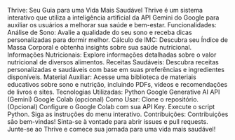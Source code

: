 Thrive: Seu Guia para uma Vida Mais Saudável
Thrive é um sistema interativo que utiliza a inteligência artificial da API Gemini do Google para auxiliar os usuários a melhorar sua saúde e bem-estar.
Funcionalidades:
Análise de Sono: Avalie a qualidade do seu sono e receba dicas personalizadas para dormir melhor.
Cálculo de IMC: Descubra seu Índice de Massa Corporal e obtenha insights sobre sua saúde nutricional.
Informações Nutricionais: Explore informações detalhadas sobre o valor nutricional de diversos alimentos.
Receitas Saudáveis: Descubra receitas personalizadas e saudáveis com base em suas preferências e ingredientes disponíveis.
Material Auxiliar: Acesse uma biblioteca de materiais educativos sobre sono e nutrição, incluindo PDFs, vídeos e recomendações de livros e sites.
Tecnologias Utilizadas:
Python
Google Generative AI API (Gemini)
Google Colab (opcional)
Como Usar:
Clone o repositório.
(Opcional) Configure o Google Colab com sua API Key.
Execute o script Python.
Siga as instruções do menu interativo.
Contribuições:
Contribuições são bem-vindas! Sinta-se à vontade para abrir issues e pull requests.
Junte-se ao Thrive e comece sua jornada para uma vida mais saudável!

